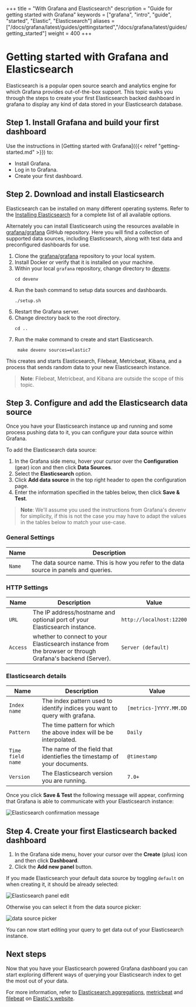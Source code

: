 +++
title = "With Grafana and Elasticsearch"
description = "Guide for getting started with Grafana"
keywords = ["grafana", "intro", "guide", "started", "Elastic", "Elasticsearch"]
aliases = ["/docs/grafana/latest/guides/gettingstarted","/docs/grafana/latest/guides/getting_started"]
weight = 400
+++

# Getting started with Grafana and Elasticsearch

Elasticsearch is a popular open source search and analytics engine for which Grafana provides out-of-the-box support. This topic walks you through the steps to create your first Elasticsearch backed dashboard in grafana to display any kind of data stored in your Elasticsearch database.

## Step 1. Install Grafana and build your first dashboard

Use the instructions in [Getting started with Grafana]({{< relref "getting-started.md" >}}) to:

- Install Grafana.
- Log in to Grafana.
- Create your first dashboard.

## Step 2. Download and install Elasticsearch

Elasticsearch can be installed on many different operating systems. Refer to the [Installing Elasticsearch](https://www.elastic.co/guide/en/elasticsearch/reference/current/install-elasticsearch.html) for a complete list of all available options.

Alternately you can install Elasticsearch using the resources available in [grafana/grafana](https://github.com/grafana/grafana) GitHub repository. Here you will find a collection of supported data sources, including Elasticsearch, along with test data and preconfigured dashboards for use.

1. Clone the [grafana/grafana](https://github.com/grafana/grafana/tree/master) repository to your local system.
1. Install Docker or verify that it is installed on your machine.
1. Within your local `grafana` repository, change directory to [devenv](https://github.com/grafana/grafana/tree/master/devenv).
   ```
   cd devenv
   ```
1. Run the bash command to setup data sources and dashboards.
   ```
   ./setup.sh
   ```
1. Restart the Grafana server.
1. Change directory back to the root directory.
   ```
   cd ..
   ```
1. Run the make command to create and start Elasticsearch.
   ```
    make devenv sources=elastic7
   ```

This creates and starts Elasticsearch, Filebeat, Metricbeat, Kibana, and a process that sends random data to your new Elasticsearch instance. 
> **Note**:  Filebeat, Metricbeat, and Kibana are outside the scope of this topic.

## Step 3. Configure and add the Elasticsearch data source

Once you have your Elasticsearch instance up and running and some process pushing data to it, you can configure your data source within Grafana.

To add the Elasticsearch data source:

1. In the Grafana side menu, hover your cursor over the **Configuration** (gear) icon and then click **Data Sources**.
1. Select the **Elasticsearch** option.
1. Click **Add data source** in the top right header to open the configuration page.
1. Enter the information specified in the tables below, then click **Save & Test**.

> **Note**: We'll assume you used the instructions from Grafana's devenv for simplicity, if this is not the case you may have to adapt the values in the tables below to match your use-case.

### General Settings

| Name   | Description                                                                           |
| ------ | ------------------------------------------------------------------------------------- |
| `Name` | The data source name. This is how you refer to the data source in panels and queries. |

### HTTP Settings

| Name     | Description                                                                                               | Value                    |
| -------- | --------------------------------------------------------------------------------------------------------- | ------------------------ |
| `URL`    | The IP address/hostname and optional port of your Elasticsearch instance.                                 | `http://localhost:12200` |
| `Access` | whether to connect to your Elasticsearch instance from the browser or through Grafana's backend (Server). | `Server (default)`       |

### Elasticsearch details

| Name              | Description                                                                | Value                  |
| ----------------- | -------------------------------------------------------------------------- | ---------------------- |
| `Index name`      | The index pattern used to identify indices you want to query with grafana. | `[metrics-]YYYY.MM.DD` |
| `Pattern`         | The time pattern for which the above index will be be interpolated.        | `Daily`                |
| `Time field name` | The name of the field that identiefies the timestamp of your documents.    | `@timestamp`           |
| `Version`         | The Elasticsearch version you are running.                                 | `7.0+`                 |

Once you click **Save & Test** the following message will appear, confirming that Grafana is able to communicate with your Elasticsearch instance:

![Elasticsearch confirmation message](/img/docs/getting-started/elasticsearch/confirmation-7-4.png)

## Step 4. Create your first Elasticsearch backed dashboard

1. In the Grafana side menu, hover your cursor over the **Create** (plus) icon and then click **Dashboard**.
1. Click the **Add new panel** button.

If you made Elasticsearch your default data source by toggling `default` on when creating it, it should be already selected:

![Elasticsearch panel edit](/img/docs/getting-started/elasticsearch/panel-edit-7-4.png)

Otherwise you can select it from the data source picker:

![data source picker](/img/docs/getting-started/elasticsearch/datasource-picker-7-4.png)

You can now start editing your query to get data out of your Elasticsearch instance.

## Next steps

Now that you have your Elasticsearch powered Grafana dashboard you can start exploring different ways of querying your Elasticsearch index to get the most out of your data.

For more information, refer to [Elasticsearch aggregations](https://www.elastic.co/guide/en/elasticsearch/reference/current/search-aggregations.html), [metricbeat](https://www.elastic.co/beats/metricbeat) and [filebeat](https://www.elastic.co/beats/filebeat) on [Elastic's website](https://www.elastic.co).

